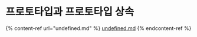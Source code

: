 # 프로토타입과 프로토타입 상속

{% content-ref url="undefined.md" %}
[undefined.md](undefined.md)
{% endcontent-ref %}
